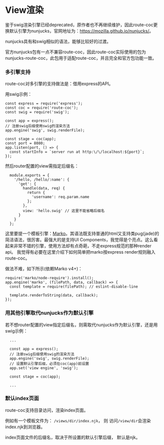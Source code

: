 # View渲染

鉴于swig渲染引擎已经deprecated，原作者也不再继续维护，因此route-coc更换默认引擎为nunjucks，官网地址为：<https://mozilla.github.io/nunjucks/>。

nunjucks具有和swig相似的语法，能够比较好的过渡。

官方nunjucks包有一点不兼容route-coc，因此route-coc实际使用的包为 nunjucks-route-coc，此包用于适配route-coc，并且完全和官方包功能一致。

### 多引擎支持

route-coc对多引擎的支持做法是：借用express的API。

用swig示例：
  ```
  const express = require('express');
  const coc = require('route-coc');
  const swig = require('swig');

  const app = express();
  // 注册swig后缀使用swig的渲染方法
  app.engine('swig', swig.renderFile);
  
  const stage = coc(app);
  const port = 8080;
  app.listen(port, () => {
    const startInfo = `server run at http:\/\/localhost:${port}`;
  });
  ```
  
然后router配置的view需指定后缀名：
```
  module.exports = {
    '/hello, /hello/:name': {
      'get': {
        handle(data, req) {
          return {
            'username': req.param.name
          };
        },
        view: 'hello.swig' // 这里不能省略后缀名
      }
    }
  };
```

这里要提一个模板引擎：[Marko](http://markojs.com/)。其语法既支持普通的html又支持类pug(jade)的简洁语法，很厉害。最强大的是支持UI Components，我觉得是个亮点。这么看起来非常不错的引擎，使用方法却有点奇葩，不走express规范的那种render api。
我觉得有必要在这里介绍下如何简单把marko按express render规则融入route-coc。

做法不难，如下所示(依赖Marko v4+)：

```
require('marko/node-require').install();
app.engine('marko', (filePath, data, callback) => {
  const template = require(filePath); // eslint-disable-line

  template.renderToString(data, callback);
});
```

### 用其他引擎取代nunjucks作为默认引擎

若不想router配置的view指定后缀名，则需取代nunjucks作为默认引擎，还是用swig示例：
```
  ...
  
  const app = express();
  // 注册swig后缀使用swig的渲染方法
  app.engine('swig', swig.renderFile);
  // 设置默认引擎后缀，必须在coc(app)前设置
  app.set('view engine', 'swig');
  
  const stage = coc(app);
  
  ...
```

### 默认index页面

route-coc支持目录访问，渲染index页面。

例如有一个模板文件为： `/views/dir/index.njk`， 则 访问`/view/dir`会渲染index.njk到浏览器。

index页面文件的后缀名，取决于所设置的默认引擎后缀， 默认是njk。